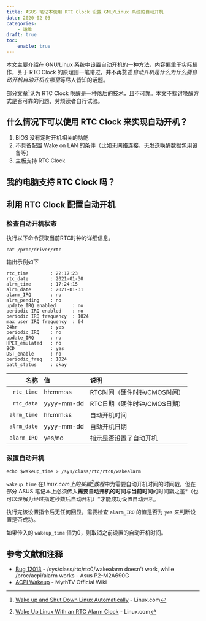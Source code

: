 ```yaml
---
title: ASUS 笔记本使用 RTC Clock 设置 GNU/Linux 系统的自动开机
date: 2020-02-03
categories: 
    - 运维
draft: true
toc:
    enable: true
---
```


本文主要介绍在 GNU/Linux 系统中设置自动开机的一种方法，内容偏重于实际操作，关于 RTC Clock 的原理则一笔带过，并不再赘述*自动开机是什么为什么要自动开机自动开机在哪里*等尽人皆知的话题。

部分文章[^1]认为 RTC Clock 唤醒是一种落后的技术，且不可靠。本文不探讨唤醒方式是否可靠的问题，劳烦读者自行试验。

## 什么情况下可以使用 RTC Clock 来实现自动开机？

1. BIOS 没有定时开机相关的功能
2. 不具备配置 Wake on LAN 的条件（比如无网络连接，无发送唤醒数据包用设备等）
3. 主板支持 RTC Clock

## 我的电脑支持 RTC Clock 吗？

## 利用 RTC Clock 配置自动开机

### 检查自动开机状态

执行以下命令获取当前RTC时钟的详细信息。

```shell
cat /proc/driver/rtc
```

输出示例如下

```log
rtc_time        : 22:17:23
rtc_date        : 2021-01-30
alrm_time       : 17:24:15
alrm_date       : 2021-01-31
alarm_IRQ       : no
alrm_pending    : no
update IRQ enabled      : no
periodic IRQ enabled    : no
periodic IRQ frequency  : 1024
max user IRQ frequency  : 64
24hr            : yes
periodic_IRQ    : no
update_IRQ      : no
HPET_emulated   : no
BCD             : yes
DST_enable      : no
periodic_freq   : 1024
batt_status     : okay
```

| 名称 | 值 | 说明 |
|----:|:----|:----|
| `rtc_time` | hh:mm:ss | RTC时间（硬件时钟/CMOS时间） |
| `rtc_data` | yyyy-mm-dd | RTC日期（硬件时钟/CMOS日期） |
| `alrm_time` | hh:mm:ss | 自动开机时间 |
| `alrm_date` | yyyy-mm-dd | 自动开机日期 |
| `alarm_IRQ` |   yes/no   | 指示是否设置了自动开机 |

### 设置自动开机

```shell
echo $wakeup_time > /sys/class/rtc/rtc0/wakealarm
```

`wakeup_time` 在*Linux.com上的某篇[^2]教程*中为需要自动开机时间的时间戳，但在部分 ASUS 笔记本上必须传入**需要自动开机的时间**与**当前时间**的时间戳之差*（也可以理解为经过指定秒数后自动开机）*才能成功设置自动开机。

执行完该设置指令后无任何回显，需要检查 `alarm_IRQ` 的值是否为 `yes` 来判断设置是否成功。

如果传入的 `wakeup_time` 值为0，则取消之前设置的自动开机时间。

## 参考文献和注释

- [Bug 12013](https://bugzilla.kernel.org/show_bug.cgi?id=12013#c38) - /sys/class/rtc/rtc0/wakealarm doesn't work, while /proc/acpi/alarm works - Asus P2-M2A690G
- [ACPI Wakeup](https://www.mythtv.org/wiki/ACPI_Wakeup) - MythTV Official Wiki

[^1]: [Wake up and Shut Down Linux Automatically](https://www.linux.com/topic/networking/wake-and-shut-down-linux-automatically/) - Linux.com
[^2]: [Wake Up Linux With an RTC Alarm Clock](https://www.linux.com/training-tutorials/wake-linux-rtc-alarm-clock/) - Linux.com
